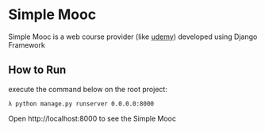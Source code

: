 # Simple Mooc
Simple Mooc is a web course provider (like [udemy](https://www.udemy.com/)) developed using Django Framework

## How to Run

execute the command below on the root project:

```
λ python manage.py runserver 0.0.0.0:8000 
```

Open http://localhost:8000 to see the Simple Mooc
